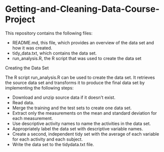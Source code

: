 # Getting-and-Cleaning-Data-Course-Project

This repository contains the following files:

  - README.md, this file, which provides an overview of the data set and how it was created.
  - tidy_data.txt, which contains the data set.
  - run_analysis.R, the R script that was used to create the data set
  
Creating the Data Set

The R script run_analysis.R can be used to create the data set. It retrieves the source data set and transforms it to produce the final data set by implementing the following steps:

   - Download and unzip source data if it doesn't exist.
   - Read data.
   - Merge the training and the test sets to create one data set.
   - Extract only the measurements on the mean and standard deviation for each measurement.
   - Use descriptive activity names to name the activities in the data set.
   - Appropriately label the data set with descriptive variable names.
   - Create a second, independent tidy set with the average of each variable for each activity and each subject.
   - Write the data set to the tidydata.txt file.

